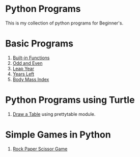 # Python Programs 
This is my collection of python programs for Beginner's.

# Basic Programs
1. [Built-in Functions](Programs/function.py)
2. [Odd and Even](Programs/odd_or_even.py)
3. [Leap Year](Programs/leap_year.py)
4. [Years Left](Programs/Life_in_days_weeks_months.py)
5. [Body Mass Index](Programs/Body_Mass_Index(BMI).py)

# Python Programs using Turtle
1. [Draw a Table](Turtle/Table.py) using prettytable module.

# Simple Games in Python
1. [Rock Paper Scissor Game](Simple_Game/rock_paper_scissor.py)
